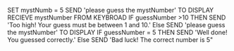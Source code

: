 SET mystNumb = 5
SEND 'please guess the mystNumber' TO DISPLAY
RECIEVE mystNumber FROM KEYBROAD
IF guessNumber >10 THEN 
SEND 'Too high! Your guess must be between 1 and 10.'
Else SEND 'please guess the mystNumber' TO DISPLAY
IF guessNumber = 5 THEN
SEND 'Well done! You guessed correctly.'
Else SEND 'Bad luck! The correct number is 5"
